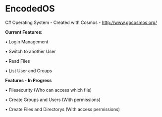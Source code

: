 # EncodedOS
C# Operating System - Created with Cosmos - http://www.gocosmos.org/

<b>Current Features:</b>
<p>• Login Management</p>
<p>• Switch to another User</p>
<p>• Read Files</p>
<p>• List User and Groups</p>

<b>Features - In Progress</b>
<p>• Filesecurity (Who can access which file)</p>
<p>• Create Groups and Users (With permissions)</p>
<p>• Create Files and Directorys (With access permissions)</p>

